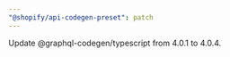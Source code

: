 ```yaml
---
"@shopify/api-codegen-preset": patch
---
```


Update @graphql-codegen/typescript from 4.0.1 to 4.0.4.
